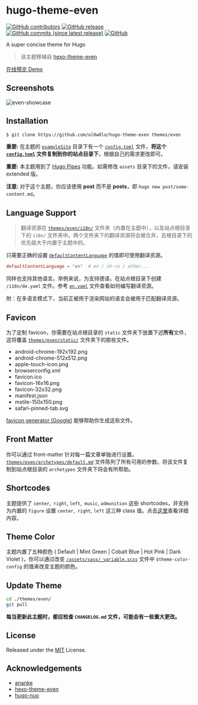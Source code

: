 # hugo-theme-even

[![GitHub contributors](https://img.shields.io/github/contributors/olOwOlo/hugo-theme-even.svg?colorB=green)](https://github.com/olOwOlo/hugo-theme-even/contributors)
[![GitHub release](https://img.shields.io/github/release/olOwOlo/hugo-theme-even.svg?colorB=green)](https://github.com/olOwOlo/hugo-theme-even/releases)
[![GitHub commits (since latest release)](https://img.shields.io/github/commits-since/olOwOlo/hugo-theme-even/latest.svg?colorB=green)](https://github.com/olOwOlo/hugo-theme-even/compare)
[![GitHub](https://img.shields.io/github/license/mashape/apistatus.svg)](https://github.com/olOwOlo/hugo-theme-even/blob/master/LICENSE.md)

A super concise theme for Hugo

> 该主题移植自 [hexo-theme-even](https://github.com/ahonn/hexo-theme-even)

[在线预览 Demo](https://hugo-theme-even.netlify.app)

## Screenshots

![even-showcase](https://raw.githubusercontent.com/olOwOlo/hugo-theme-even/master/images/showcase.png)

## Installation

```bash
$ git clone https://github.com/olOwOlo/hugo-theme-even themes/even
```

**重要:** 在主题的 [`exampleSite`](https://github.com/olOwOlo/hugo-theme-even/tree/master/exampleSite) 目录下有一个 [`config.toml`](https://github.com/olOwOlo/hugo-theme-even/blob/master/exampleSite/config.toml) 文件，**将这个 [`config.toml`](https://github.com/olOwOlo/hugo-theme-even/blob/master/exampleSite/config.toml) 文件复制到你的站点目录下**，根据自己的需求更改即可。

**重要:** 本主题用到了 [Hugo Pipes](https://gohugo.io/hugo-pipes/introduction/) 功能。如需修改 `assets` 目录下的文件，请安装 extended 版。

**注意:** 对于这个主题，你应该使用 **post** 而不是 **posts**，即 `hugo new post/some-content.md`。

## Language Support

> 翻译资源在 [`themes/even/i18n/`](https://github.com/olOwOlo/hugo-theme-even/tree/master/i18n) 文件夹（内置在主题中），以及站点根目录下的 `i18n/` 文件夹中。两个文件夹下的翻译资源将会被合并，且根目录下的优先级大于内置于主题中的。

只需要正确的设置 [`defaultContentLanguage`](https://github.com/olOwOlo/hugo-theme-even/blob/master/exampleSite/config.toml#L3) 的值即可使用翻译资源。

```toml
defaultContentLanguage = "en"  # en / zh-cn / other...
```

同样也支持其他语言。举例来说，为支持德语，在站点根目录下创建 `/i18n/de.yaml` 文件。参考 [`en.yaml`](https://github.com/olOwOlo/hugo-theme-even/tree/master/i18n/en.yaml) 文件查看如何编写翻译资源。

附：在多语言模式下，当前正被用于渲染网站的语言会被用于匹配翻译资源。

## Favicon

为了定制 favicon，你需要在站点根目录的 `static` 文件夹下放置下述**所有**文件，这将覆盖 [`themes/even/static/`](https://github.com/olOwOlo/hugo-theme-even/tree/master/static) 文件夹下的那些文件。

- android-chrome-192x192.png
- android-chrome-512x512.png
- apple-touch-icon.png
- browserconfig.xml
- favicon.ico
- favicon-16x16.png
- favicon-32x32.png
- manifest.json
- mstile-150x150.png
- safari-pinned-tab.svg

[favicon generator (Google)](https://www.google.com/search?q=favicon+generator) 能够帮助你生成这些文件。

## Front Matter

你可以通过 front-matter 针对每一篇文章单独进行设置。[`themes/even/archetypes/default.md`](https://github.com/olOwOlo/hugo-theme-even/tree/master/archetypes/default.md) 文件陈列了所有可用的参数。将该文件复制到站点根目录的 `archetypes` 文件夹下将会有所帮助。

## Shortcodes

主题提供了 `center`,` right`, `left`,` music`, `admonition` 这些 shortcodes，并支持为内置的 `figure` 设置 `center`,` right`, `left` 这三种 class 值。点击[这里](https://blog.olowolo.com/example-site/post/shortcodes/)查看详细内容。

## Theme Color

主题内置了五种颜色 ( Default | Mint Green | Cobalt Blue | Hot Pink | Dark Violet )，你可以通过改变 [`/assets/sass/_variable.scss`](https://github.com/olOwOlo/hugo-theme-even/blob/master/assets/sass/_variables.scss#L5-L8) 文件中 `$theme-color-config` 的值来改变主题的颜色。

## Update Theme

```bash
cd ./themes/even/
git pull
```

**每当更新此主题时，都应检查 `CHANGELOG.md` 文件，可能会有一些重大更改。**


## License

Released under the [MIT](https://github.com/olOwOlo/hugo-theme-even/blob/master/LICENSE.md) License.

## Acknowledgements

- [ananke](https://github.com/budparr/gohugo-theme-ananke)
- [hexo-theme-even](https://github.com/ahonn/hexo-theme-even)
- [hugo-nuo](https://github.com/laozhu/hugo-nuo)
